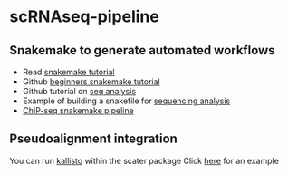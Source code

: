 # scRNAseq-pipeline

## Snakemake to generate automated workflows

+ Read [snakemake tutorial](https://snakemake.readthedocs.io/en/stable/)
+ Github [beginners snakemake tutorial](https://github.com/leipzig/SandwichesWithSnakemake)
+ Github tutorial on [seq analysis](https://github.com/leipzig/snakemake-example/blob/master/Snakefile)
+ Example of building a snakefile for [sequencing analysis](http://pedagogix-tagc.univ-mrs.fr/courses/ABD/practical/snakemake/snake_intro.html)
+ [ChIP-seq snakemake pipeline](https://molb7621.github.io/workshop/Classes/snakemake-tutorial.html)

## Pseudoalignment integration

You can run [kallisto](http://pachterlab.github.io/kallisto/) within the scater package
Click [here](https://rdrr.io/bioc/scater/man/runKallisto.html) for an example

